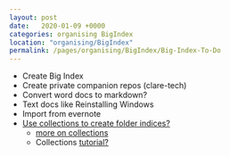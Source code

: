 ```yaml
---
layout: post
date:   2020-01-09 +0000
categories: organising BigIndex
location: "organising/BigIndex"
permalink: /pages/organising/BigIndex/Big-Index-To-Do
---
```



- Create Big Index
- Create private companion repos (clare-tech)
- Convert word docs to markdown?
- Text docs like Reinstalling Windows
- Import from evernote
- [Use collections to create folder indices?](https://github.com/jekyll/jekyll-help/issues/182)
	- [more on collections](https://jekyllrb.com/docs/collections/)
	- Collections [tutorial?](https://www.youtube.com/playlist?list=PLLAZ4kZ9dFpOPV5C5Ay0pHaa0RJFhcmcB)
